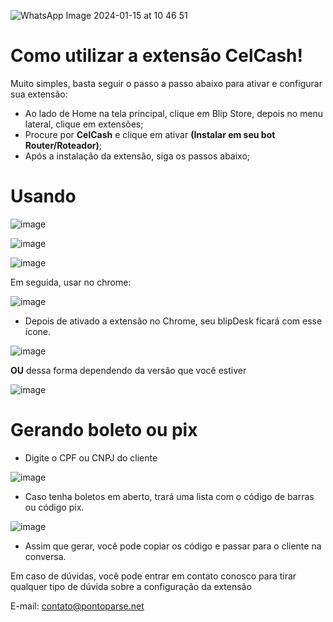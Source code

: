 ![WhatsApp Image 2024-01-15 at 10 46 51](https://github.com/Wilkor/doc-plugin-agenda/assets/34819624/1e478593-7bd6-42bf-95b7-894c3f966916)


# Como utilizar a extensão CelCash!


Muito simples, basta seguir o passo a passo abaixo para ativar e configurar sua extensão:

 - Ao lado de Home na tela principal, clique em Blip Store, depois no menu lateral, clique em extensões;
 - Procure por **CelCash** e clique em ativar **(Instalar em seu bot Router/Roteador)**;
 - Após a instalação da extensão, siga os passos abaixo;
 
 # Usando

 ![image](https://github.com/Wilkor/doc-plugin-cel_cash/assets/34819624/7863d55f-f7e5-4296-9372-bdcaeaa0326f)

![image](https://github.com/Wilkor/doc-plugin-cel_cash/assets/34819624/7fa80f35-4f0d-45b9-a65d-25c7fedfebcc)


![image](https://github.com/Wilkor/doc-plugin-cel_cash/assets/34819624/fdfc3b2c-e36f-4469-9263-acebe2a00219)


   Em seguida, usar no chrome:
   
   ![image](https://user-images.githubusercontent.com/34819624/208984825-6bb8e412-70f9-4d92-852b-90510b0ba778.png)


  - Depois de ativado a extensão no Chrome, seu blipDesk ficará com esse ícone.
  
  ![image](https://user-images.githubusercontent.com/34819624/208979059-2e8abae9-c1ae-4d9b-ba2c-4dfea2de5df2.png)

  **OU** dessa forma dependendo da versão que você estiver
  
![image](https://github.com/Wilkor/doc-plugin-cel_cash/assets/34819624/af38b36b-73f5-4a08-a6d6-bc4b6d3ac820)

 # Gerando boleto ou pix

 - Digite o CPF ou CNPJ do cliente
   
![image](https://github.com/Wilkor/doc-plugin-cel_cash/assets/34819624/a7075607-79da-485e-a7e5-230842c34121)


- Caso tenha boletos em aberto, trará uma lista com o código de barras ou código pix.

![image](https://github.com/Wilkor/doc-plugin-cel_cash/assets/34819624/684a517f-b3f7-4eb7-b071-dbc358e24b42)

- Assim que gerar, você pode copiar os código e passar para o cliente na conversa. 

Em caso de dúvidas, você pode entrar em contato conosco para tirar qualquer tipo de dúvida sobre a configuração da extensão

E-mail: contato@pontoparse.net
